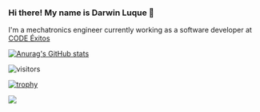 ### Hi there! My name is Darwin Luque 👋

I'm a mechatronics engineer currently working as a software developer at [CODE Éxitos](https://codexitos.com/)

[![Anurag's GitHub stats](https://github-readme-stats.vercel.app/api?username=darwin-luque)](https://github.com/darwin-luque)

![visitors](https://visitor-badge.glitch.me/badge?page_id=iamdperez.iamdperez)

[![trophy](https://github-profile-trophy.vercel.app/?username=iamdperez&theme=onedark)](https://github.com/ryo-ma/github-profile-trophy)

<a href="https://github.com/darwin-luque">
  <!-- Change the `github-readme-stats.anuraghazra1.vercel.app` to `github-readme-stats.vercel.app`  -->
  <img align="center" src="https://github-readme-stats.vercel.app/api/top-langs/?username=darwin-luque&layout=compact&theme=radical" />
</a>

